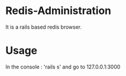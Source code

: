 <h1>Redis-Administration</h1>
It is a rails based redis browser.
<h1>Usage</h1> 
In the console : 'rails s' and go to 127.0.0.1:3000  